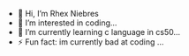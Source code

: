 - 👋 Hi, I’m Rhex Niebres
- 👀 I’m interested in coding...
- 🌱 I’m currently learning c language in cs50...
- ⚡ Fun fact: im currently bad at coding ...

